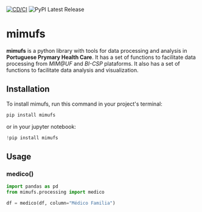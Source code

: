 [![CD/CI](https://github.com/DiogoCarapito/mimufs/actions/workflows/cdci.yaml/badge.svg)](https://github.com/DiogoCarapito/mimufs/actions/workflows/cdci.yaml)
![PyPI Latest Release](https://img.shields.io/pypi/v/mimufs.svg)

# mimufs

**mimufs** is a python library with tools for data processing and analysis in **Portuguese Prymary Health Care**.
It has a set of functions to facilitate data processing from *MIM@UF* and *BI-CSP* plataforms. It also has a set of functions to facilitate data analysis and visualization.

## Installation
To install mimufs, run this command in your project's terminal:
```bash
pip install mimufs
```
or in your jupyter notebook:
```python
!pip install mimufs
```

## Usage

### medico()

```python
import pandas as pd
from mimufs.processing import medico

df = medico(df, column="Médico Familia")

```

